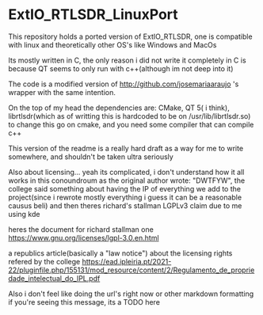 # ExtIO_RTLSDR_LinuxPort
This repository holds a ported version of ExtIO_RTLSDR, one is compatible with linux and theoretically other OS's like Windows and MacOs

Its mostly written in C, the only reason i did not write it completely in C is because QT seems to only run with c++(although im not deep into it)

The code is a modified version of http://github.com/josemariaaraujo 's wrapper with the same intention.

On the top of my head the dependencies are:
CMake, QT 5( i think), librtlsdr(which as of writting this is hardcoded to be on /usr/lib/librtlsdr.so) to change this go on cmake, and you need some compiler
that can compile c++

This version of the readme is a really hard draft as a way for me to write somewhere, and shouldn't be taken ultra seriously

Also about licensing... yeah its complicated, i don't understand how it all works in this conoundroum as the original author wrote: "DWTFYW", the college said something about
having the IP of everything we add to the project(since i rewrote mostly everything i guess it can be a reasonable causus beli) and then theres richard's stallman LGPLv3 claim due to me using kde

heres the document for richard stallman one
https://www.gnu.org/licenses/lgpl-3.0.en.html

a republics article(basically a "law notice") about the licensing rights refered by the college
https://ead.ipleiria.pt/2021-22/pluginfile.php/155131/mod_resource/content/2/Regulamento_de_propriedade_intelectual_do_IPL.pdf

Also i don't feel like doing the url's right now or other markdown formatting if you're seeing this message, its a TODO here
